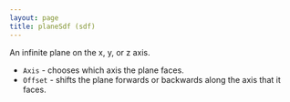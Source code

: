 ```yaml
---
layout: page
title: planeSdf (sdf)
---
```


An infinite plane on the x, y, or z axis.

* `Axis` - chooses which axis the plane faces.
* `Offset` - shifts the plane forwards or backwards along the axis that it faces.
